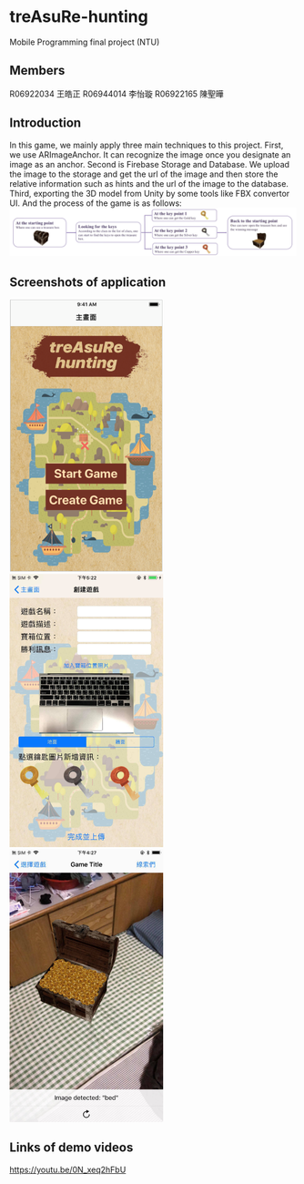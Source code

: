# treAsuRe-hunting
Mobile Programming final project (NTU)

## Members
R06922034 王皓正   R06944014 李怡璇   R06922165 陳聖曄

## Introduction
In this game, we mainly apply three main techniques to this project. First, we use ARImageAnchor. It can recognize the image once you designate an image as an anchor. Second is Firebase Storage and Database. We upload the image to the storage and get the url of the image and then store the relative information such as hints and the url of the image to the database. Third, exporting the 3D model from Unity by some tools like FBX convertor UI. And the process of the game is as follows:
<img src="https://github.com/yihsuanlee/treAsuRe-hunting/blob/master/schedule.jpg">

## Screenshots of application
<img src="https://github.com/yihsuanlee/treAsuRe-hunting/blob/master/主畫面.png" width="270" height="480" /> <img src="https://github.com/yihsuanlee/treAsuRe-hunting/blob/master/editor%20mode.png" width="270" height="480" /> <img src="https://github.com/yihsuanlee/treAsuRe-hunting/blob/master/treasureopendemo.png" width="270" height="480" />


## Links of demo videos
https://youtu.be/0N_xeq2hFbU
